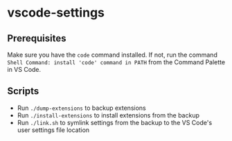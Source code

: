 # vscode-settings

## Prerequisites

Make sure you have the `code` command installed. If not, run the command `Shell Command: install 'code' command in PATH` from the Command Palette in VS Code.

## Scripts

- Run `./dump-extensions` to backup extensions
- Run `./install-extensions` to install extensions from the backup
- Run `./link.sh` to symlink settings from the backup to the VS Code's user settings file location
